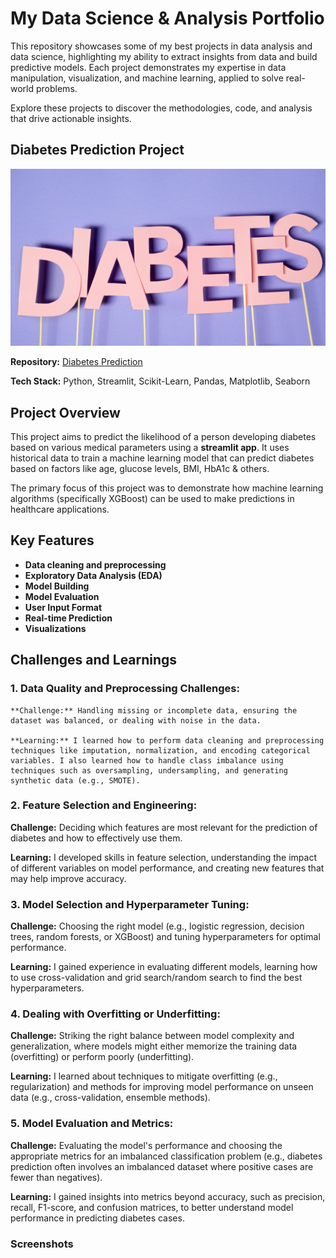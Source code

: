 # My Data Science & Analysis Portfolio

This repository showcases some of my best projects in data analysis and data science, highlighting my ability to extract insights from data and build predictive models. Each project demonstrates my expertise in data manipulation, visualization, and machine learning, applied to solve real-world problems.

Explore these projects to discover the methodologies, code, and analysis that drive actionable insights.

## Diabetes Prediction Project
![](https://github.com/MithamoMorgan/MY_PORTFOLIO_/blob/master/Diabetes.jpg)

**Repository:** [Diabetes Prediction](https://github.com/MithamoMorgan/Diabetes_Prediction)

**Tech Stack:** Python, Streamlit, Scikit-Learn, Pandas, Matplotlib, Seaborn

## Project Overview

This project aims to predict the likelihood of a person developing diabetes based on various medical parameters using a **streamlit app**. It uses historical data to train a machine learning model that can predict diabetes based on factors like age, glucose levels, BMI, HbA1c & others.

The primary focus of this project was to demonstrate how machine learning algorithms (specifically XGBoost) can be used to make predictions in healthcare applications.

## Key Features

* **Data cleaning and preprocessing**
* **Exploratory Data Analysis (EDA)**
* **Model Building**
* **Model Evaluation** 
* **User Input Format**
* **Real-time Prediction**
* **Visualizations**

## Challenges and Learnings

### 1. Data Quality and Preprocessing Challenges:

    **Challenge:** Handling missing or incomplete data, ensuring the dataset was balanced, or dealing with noise in the data.

    **Learning:** I learned how to perform data cleaning and preprocessing techniques like imputation, normalization, and encoding categorical variables. I also learned how to handle class imbalance using techniques such as oversampling, undersampling, and generating synthetic data (e.g., SMOTE).

### 2. Feature Selection and Engineering:

**Challenge:** Deciding which features are most relevant for the prediction of diabetes and how to effectively use them.

**Learning:** I developed skills in feature selection, understanding the impact of different variables on model performance, and creating new features that may help improve accuracy.

### 3. Model Selection and Hyperparameter Tuning:

**Challenge:** Choosing the right model (e.g., logistic regression, decision trees, random forests, or XGBoost) and tuning hyperparameters for optimal performance.

**Learning:** I gained experience in evaluating different models, learning how to use cross-validation and grid search/random search to find the best hyperparameters.

### 4. Dealing with Overfitting or Underfitting:

**Challenge:** Striking the right balance between model complexity and generalization, where models might either memorize the training data (overfitting) or perform poorly (underfitting).

**Learning:** I learned about techniques to mitigate overfitting (e.g., regularization) and methods for improving model performance on unseen data (e.g., cross-validation, ensemble methods).

### 5. Model Evaluation and Metrics:

**Challenge:** Evaluating the model's performance and choosing the appropriate metrics for an imbalanced classification problem (e.g., diabetes prediction often involves an imbalanced dataset where positive cases are fewer than negatives).

**Learning:** I gained insights into metrics beyond accuracy, such as precision, recall, F1-score, and confusion matrices, to better understand model performance in predicting diabetes cases.

### Screenshots


